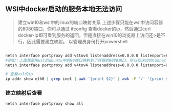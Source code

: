 ## WSl中docker启动的服务本地无法访问

> 建立win10和wsl中的linux的端口映射关系
>上述步骤只能在wsl中访问容器的8080端口，你可以通过 ifconfig 查看docker的ip，然后通过curl docker-ip即可看到服务的返回。但是直接在win10的浏览器上访问还>是不行，因此需要建立映射。
>以管理员身份打开powershell

```sh

netsh interface portproxy add v4tov4 listenaddress=0.0.0.0 listenport=8077 connectaddress=<wsl中的linux的eth0的ip> connectport=<wsl中linux映射的端口>
#例如：上面我是用wsl的ubuntu中的80端口映射到了容器的8080端口，所以我这边的connectport要填80，172.19.115.157是我ubuntu的eth0的ip
netsh interface portproxy add v4tov4 listenaddress=0.0.0.0 listenport=8077 connectaddress=172.19.115.157 connectport=80

# 查看wsl的ip
ip addr show eth0 | grep inet | awk '{print $2}' | awk -F '/' '{print $1}'
```

### 建立映射后查看
```sh
netsh interface portproxy show all
```
